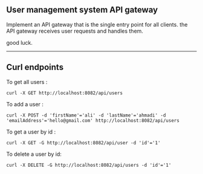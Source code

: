 ## User management system API gateway
Implement an API gateway that is the single entry point for all clients.
the API gateway receives user requests and handles them. 

good luck.
___
## Curl endpoints
 To get all users : 
 
 `curl -X GET http://localhost:8082/api/users`
 
 To add a user :
 
 `curl -X POST -d 'firstName'='ali' -d 'lastName'='ahmadi' -d 'emailAddress'='hello@gmail.com' http://localhost:8082/api/users`
 
 To get a user by id :
 
 `curl -X GET -G http://localhost:8082/api/user -d 'id'='1'`
 
 To delete a user by id:
 
 `curl -X DELETE -G http://localhost:8082/api/users -d 'id'='1'`